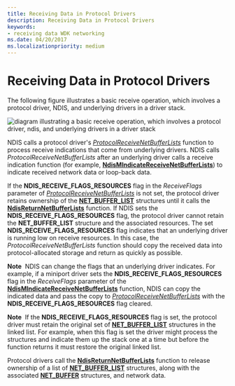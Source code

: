 ```yaml
---
title: Receiving Data in Protocol Drivers
description: Receiving Data in Protocol Drivers
keywords:
- receiving data WDK networking
ms.date: 04/20/2017
ms.localizationpriority: medium
---
```


# Receiving Data in Protocol Drivers





The following figure illustrates a basic receive operation, which involves a protocol driver, NDIS, and underlying drivers in a driver stack.

![diagram illustrating a basic receive operation, which involves a protocol driver, ndis, and underlying drivers in a driver stack](images/protocolreceive.png)

NDIS calls a protocol driver's [*ProtocolReceiveNetBufferLists*](/windows-hardware/drivers/ddi/ndis/nc-ndis-protocol_receive_net_buffer_lists) function to process receive indications that come from underlying drivers. NDIS calls *ProtocolReceiveNetBufferLists* after an underlying driver calls a receive indication function (for example, [**NdisMIndicateReceiveNetBufferLists**](/windows-hardware/drivers/ddi/ndis/nf-ndis-ndismindicatereceivenetbufferlists)) to indicate received network data or loop-back data.

If the **NDIS\_RECEIVE\_FLAGS\_RESOURCES** flag in the *ReceiveFlags* parameter of [*ProtocolReceiveNetBufferLists*](/windows-hardware/drivers/ddi/ndis/nc-ndis-protocol_receive_net_buffer_lists) is not set, the protocol driver retains ownership of the [**NET\_BUFFER\_LIST**](/windows-hardware/drivers/ddi/ndis/ns-ndis-_net_buffer_list) structures until it calls the [**NdisReturnNetBufferLists**](/windows-hardware/drivers/ddi/ndis/nf-ndis-ndisreturnnetbufferlists) function. If NDIS sets the **NDIS\_RECEIVE\_FLAGS\_RESOURCES** flag, the protocol driver cannot retain the **NET\_BUFFER\_LIST** structure and the associated resources. The set **NDIS\_RECEIVE\_FLAGS\_RESOURCES** flag indicates that an underlying driver is running low on receive resources. In this case, the *ProtocolReceiveNetBufferLists* function should copy the received data into protocol-allocated storage and return as quickly as possible.

**Note**  NDIS can change the flags that an underlying driver indicates. For example, if a miniport driver sets the **NDIS\_RECEIVE\_FLAGS\_RESOURCES** flag in the *ReceiveFlags* parameter of the [**NdisMIndicateReceiveNetBufferLists**](/windows-hardware/drivers/ddi/ndis/nf-ndis-ndismindicatereceivenetbufferlists) function, NDIS can copy the indicated data and pass the copy to [*ProtocolReceiveNetBufferLists*](/windows-hardware/drivers/ddi/ndis/nc-ndis-protocol_receive_net_buffer_lists) with the **NDIS\_RECEIVE\_FLAGS\_RESOURCES** flag cleared.

 

**Note**  If the **NDIS\_RECEIVE\_FLAGS\_RESOURCES** flag is set, the protocol driver must retain the original set of [**NET\_BUFFER\_LIST**](/windows-hardware/drivers/ddi/ndis/ns-ndis-_net_buffer_list) structures in the linked list. For example, when this flag is set the driver might process the structures and indicate them up the stack one at a time but before the function returns it must restore the original linked list.

 

Protocol drivers call the [**NdisReturnNetBufferLists**](/windows-hardware/drivers/ddi/ndis/nf-ndis-ndisreturnnetbufferlists) function to release ownership of a list of [**NET\_BUFFER\_LIST**](/windows-hardware/drivers/ddi/ndis/ns-ndis-_net_buffer_list) structures, along with the associated [**NET\_BUFFER**](/windows-hardware/drivers/ddi/ndis/ns-ndis-_net_buffer) structures, and network data.

 

